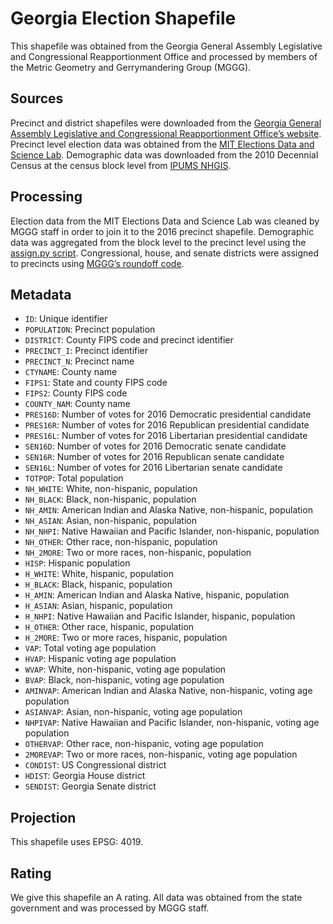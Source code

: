 # Georgia Election Shapefile
This shapefile was obtained from the Georgia General Assembly Legislative and Congressional Reapportionment Office and processed by members of the Metric Geometry and Gerrymandering Group (MGGG). 

## Sources
Precinct and district shapefiles were downloaded from the [Georgia General Assembly Legislative and Congressional Reapportionment Office’s website](http://www.legis.ga.gov/Joint/reapportionment/en-US/default.aspx). Precinct level election data was obtained from the [MIT Elections Data and Science Lab](https://electionlab.mit.edu). Demographic data was downloaded from the 2010 Decennial Census at the census block level from [IPUMS NHGIS](https://www.nhgis.org).

## Processing
Election data from the MIT Elections Data and Science Lab was cleaned by MGGG staff in order to join it to the 2016 precinct shapefile. Demographic data was aggregated from the block level to the precinct level using the [assign.py script](https://github.com/maxhully/spatial-ops/tree/master/spatial_ops). Congressional, house, and senate districts were assigned to precincts using [MGGG’s roundoff code](https://github.com/gerrymandr/Preprocessing).

## Metadata
* `ID`: Unique identifier
* `POPULATION`:  Precinct population
* `DISTRICT`: County FIPS code and precinct identifier
* `PRECINCT_I`: Precinct identifier
* `PRECINCT_N`: Precinct name
* `CTYNAME`: County name
* `FIPS1`: State and county FIPS code
* `FIPS2`: County FIPS code
* `COUNTY_NAM`: County name
* `PRES16D`: Number of votes for 2016 Democratic presidential candidate
* `PRES16R`: Number of votes for 2016 Republican presidential candidate
* `PRES16L`: Number of votes for 2016 Libertarian presidential candidate
* `SEN16D`: Number of votes for 2016 Democratic senate candidate
* `SEN16R`: Number of votes for 2016 Republican senate candidate
* `SEN16L`: Number of votes for 2016 Libertarian senate candidate
* `TOTPOP`: Total population 
* `NH_WHITE`: White, non-hispanic, population
* `NH_BLACK`: Black, non-hispanic, population
* `NH_AMIN`: American Indian and Alaska Native, non-hispanic, population
* `NH_ASIAN`: Asian, non-hispanic, population
* `NH_NHPI`: Native Hawaiian and Pacific Islander, non-hispanic, population
* `NH_OTHER`: Other race, non-hispanic, population
* `NH_2MORE`: Two or more races, non-hispanic, population
* `HISP`: Hispanic population
* `H_WHITE`: White, hispanic, population
* `H_BLACK`: Black, hispanic, population
* `H_AMIN`: American Indian and Alaska Native, hispanic, population
* `H_ASIAN`: Asian, hispanic, population
* `H_NHPI`: Native Hawaiian and Pacific Islander, hispanic, population
* `H_OTHER`: Other race, hispanic, population
* `H_2MORE`: Two or more races, hispanic, population
* `VAP`: Total voting age population
* `HVAP`: Hispanic voting age population
* `WVAP`: White, non-hispanic, voting age population
* `BVAP`: Black, non-hispanic, voting age population
* `AMINVAP`: American Indian and Alaska Native, non-hispanic, voting age population
* `ASIANVAP`: Asian, non-hispanic, voting age population
* `NHPIVAP`: Native Hawaiian and Pacific Islander, non-hispanic, voting age population
* `OTHERVAP`: Other race, non-hispanic, voting age population
* `2MOREVAP`: Two or more races, non-hispanic, voting age population
* `CONDIST`: US Congressional district
* `HDIST`: Georgia House district
* `SENDIST`: Georgia Senate district

## Projection
This shapefile uses EPSG: 4019.

## Rating
We give this shapefile an A rating. All data was obtained from the state government and was processed by MGGG staff.
